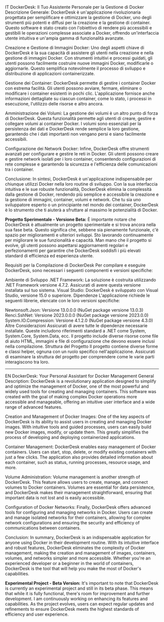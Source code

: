 IT
DockerDesk: Il Tuo Assistente Personale per la Gestione di Docker
Descrizione Generale: DockerDesk è un'applicazione rivoluzionaria progettata per semplificare e ottimizzare la gestione di Docker, uno degli strumenti più potenti e diffusi per la creazione e la gestione di container. Questo software è stato creato con l'obiettivo di rendere più accessibili e gestibili le operazioni complesse associate a Docker, offrendo un'interfaccia utente intuitiva e un'ampia gamma di funzionalità avanzate.

Creazione e Gestione di Immagini Docker: Uno degli aspetti chiave di DockerDesk è la sua capacità di assistere gli utenti nella creazione e nella gestione di immagini Docker. Con strumenti intuitivi e processi guidati, gli utenti possono facilmente costruire nuove immagini Docker, modificarle o aggiornarle. Questo semplifica notevolmente il processo di sviluppo e distribuzione di applicazioni containerizzate.

Gestione dei Container: DockerDesk permette di gestire i container Docker con estrema facilità. Gli utenti possono avviare, fermare, eliminare o modificare i container esistenti in pochi clic. L'applicazione fornisce anche informazioni dettagliate su ciascun container, come lo stato, i processi in esecuzione, l'utilizzo delle risorse e altro ancora.

Amministrazione dei Volumi: La gestione dei volumi è un altro punto di forza di DockerDesk. Questa funzionalità permette agli utenti di creare, gestire e collegare volumi ai container Docker. I volumi sono essenziali per la persistenza dei dati e DockerDesk rende semplice la loro gestione, garantendo che i dati importanti non vengano persi e siano facilmente accessibili.

Configurazione dei Network Docker: Infine, DockerDesk offre strumenti avanzati per configurare e gestire le reti in Docker. Gli utenti possono creare e gestire network isolati per i loro container, consentendo configurazioni di rete complesse e garantendo la sicurezza e l'efficienza delle comunicazioni tra i container.

Conclusione: In sintesi, DockerDesk è un'applicazione indispensabile per chiunque utilizzi Docker nella loro routine di sviluppo. Con la sua interfaccia intuitiva e le sue robuste funzionalità, DockerDesk elimina la complessità dalla gestione di Docker, rendendo più semplice e accessibile la creazione e la gestione di immagini, container, volumi e network. Che tu sia uno sviluppatore esperto o un principiante nel mondo dei container, DockerDesk è lo strumento che ti aiuterà a sfruttare al massimo le potenzialità di Docker.
<p><strong>Progetto Sperimentale - Versione Beta:</strong> È importante notare che DockerDesk è attualmente un progetto sperimentale e si trova ancora nella sua fase beta. Questo significa che, sebbene sia pienamente funzionale, c'è spazio per miglioramenti e ulteriori sviluppi. Sto lavorando continuamente per migliorare le sue funzionalità e capacità. Man mano che il progetto si evolve, gli utenti possono aspettarsi aggiornamenti regolari e perfezionamenti per garantire che DockerDesk soddisfi i più elevati standard di efficienza ed esperienza utente.</p>


Requisiti per la Compilazione di DockerDesk
Per compilare e eseguire DockerDesk, sono necessari i seguenti componenti e versioni specifiche:

Ambiente di Sviluppo
.NET Framework: La soluzione è costruita utilizzando .NET Framework versione 4.7.2. Assicurati di avere questa versione installata sul tuo sistema.
Visual Studio: DockerDesk è sviluppato con Visual Studio, versione 15.0 o superiore.
Dipendenze
L'applicazione richiede le seguenti librerie, elencate con le loro versioni specifiche:

Newtonsoft.Json: Versione 13.0.0.0 (NuGet package versione 13.0.3)
Renci.SshNet: Versione 2023.0.0.0 (NuGet package versione 2023.0.0)
System.IO.Compression: Versione 4.1.2.0 (NuGet package versione 4.3.0)
Altre Considerazioni
Assicurati di avere tutte le dipendenze necessarie installate. Queste includono riferimenti standard a .NET come System, System.Core, System.Data, ecc.
Il progetto include diverse risorse come file di aiuto HTML, immagini e file di configurazione che devono essere inclusi nella compilazione.
Struttura del Progetto
Il progetto contiene diverse forme e classi helper, ognuna con un ruolo specifico nell'applicazione. Assicurati di esaminare la struttura del progetto per comprendere come le varie parti interagiscono tra loro.

--------------------------------------------------------------------------------

EN
DockerDesk: Your Personal Assistant for Docker Management
General Description: DockerDesk is a revolutionary application designed to simplify and optimize the management of Docker, one of the most powerful and widely used tools for creating and managing containers. This software was created with the goal of making complex Docker operations more accessible and manageable, offering an intuitive user interface and a wide range of advanced features.

Creation and Management of Docker Images: One of the key aspects of DockerDesk is its ability to assist users in creating and managing Docker images. With intuitive tools and guided processes, users can easily build new Docker images, modify, or update them. This greatly simplifies the process of developing and deploying containerized applications.

Container Management: DockerDesk enables easy management of Docker containers. Users can start, stop, delete, or modify existing containers with just a few clicks. The application also provides detailed information about each container, such as status, running processes, resource usage, and more.

Volume Administration: Volume management is another strength of DockerDesk. This feature allows users to create, manage, and connect volumes to Docker containers. Volumes are essential for data persistence, and DockerDesk makes their management straightforward, ensuring that important data is not lost and is easily accessible.

Configuration of Docker Networks: Finally, DockerDesk offers advanced tools for configuring and managing networks in Docker. Users can create and manage isolated networks for their containers, allowing for complex network configurations and ensuring the security and efficiency of communications between containers.

Conclusion: In summary, DockerDesk is an indispensable application for anyone using Docker in their development routine. With its intuitive interface and robust features, DockerDesk eliminates the complexity of Docker management, making the creation and management of images, containers, volumes, and networks simpler and more accessible. Whether you're an experienced developer or a beginner in the world of containers, DockerDesk is the tool that will help you make the most of Docker's capabilities.
<p><strong>Experimental Project - Beta Version:</strong> It's important to note that DockerDesk is currently an experimental project and still in its beta phase. This means that while it is fully functional, there's room for improvement and further development. I am continuously working on enhancing its features and capabilities. As the project evolves, users can expect regular updates and refinements to ensure DockerDesk meets the highest standards of efficiency and user experience.</p>

